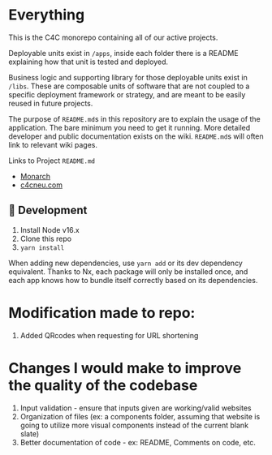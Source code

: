 # Everything

This is the C4C monorepo containing all of our active projects.

Deployable units exist in `/apps`, inside each folder there is a README explaining how that unit is tested and deployed.

Business logic and supporting library for those deployable units exist in `/libs`. These are composable units of software that are not coupled to a specific deployment framework or strategy, and are meant to be easily reused in future projects.

The purpose of `README.md`s in this repository are to explain the usage of the application. The bare minimum you need to get it running. More detailed developer and public documentation exists on the wiki. `README.md`s will often link to relevant wiki pages.


Links to Project `README.md`

- [Monarch](./apps/monarch/README.md)
- [c4cneu.com](./apps/dotcom/README.md)


## 🔨 Development
1. Install Node v16.x
2. Clone this repo
3. `yarn install`

When adding new dependencies, use `yarn add` or its dev dependency equivalent. Thanks to Nx, each package will only be installed once, and each app knows how to bundle itself correctly based on its dependencies.

# Modification made to repo:
1. Added QRcodes when requesting for URL shortening

# Changes I would make to improve the quality of the codebase
1. Input validation - ensure that inputs given are working/valid websites
2. Organization of files (ex: a components folder, assuming that website is going to utilize more visual components instead of the current blank slate)
3. Better documentation of code - ex: README, Comments on code,  etc.


